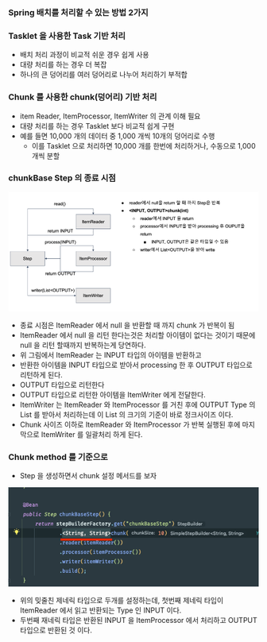 ### Spring 배치를 처리할 수 있는 방법 2가지

### Tasklet 을 사용한 Task 기반 처리
- 배치 처리 과정이 비교적 쉬운 경우 쉽게 사용
- 대량 처리를 하는 경우 더 복잡
- 하나의 큰 덩어리를 여러 덩어리로 나누어 처리하기 부적합

### Chunk 를 사용한 chunk(덩어리) 기반 처리
- item Reader, ItemProcessor, ItemWriter 의 관계 이해 필요
- 대량 처리를 하는 경우 Tasklet 보다 비교적 쉽게 구현
- 예를 들면 10,000 개의 데이터 중 1,000 개씩 10개의 덩어리로 수행
  - 이를 Tasklet 으로 처리하면 10,000 개를 한번에 처리하거나, 수동으로 1,000 개씩 분할

### chunkBase Step 의 종료 시점
![img_1.png](img_1.png)

- 종료 시점은 ItemReader 에서 null 을 반환할 때 까지 chunk 가 반복이 됨
- ItemReader 에서 null 을 리턴 한다는것은 처리할 아이템이 없다는 것이기 때문에 null 을 리턴 할때까지 반복하는게 당연하다.
- 위 그림에서 ItemReader 는 INPUT 타입의 아이템을 반환하고
- 반환한 아이템을 INPUT 타입으로 받아서 processing 한 후 OUTPUT 타입으로 리턴하게 된다.
- OUTPUT 타입으로 리턴한다
- OUTPUT 타입으로 리턴한 아이템을 ItemWriter 에게 전달한다.
- ItemWriter 는 ItemReader 와 ItemProcessor 를 거친 후에 OUTPUT Type 의 List 를 받아서 처리하는데 이 List 의 크기의 기준이 바로 정크사이즈 이다.
- Chunk 사이즈 이하로 ItemReader 와 ItemProcessor 가 반복 실행된 후에 마지막으로 ItemWriter 를 일괄처리 하게 된다.

### Chunk method 를 기준으로 
- Step 을 생성하면서 chunk 설정 메서드를 보자

![img_2.png](img_2.png)
- 위의 밎줄친 제네릭 타입으로 두개를 설정하는데, 첫번째 제네릭 타입이 ItemReader 에서 읽고 반환되는 Type 인 INPUT 이다.
- 두번째 재네릭 타입은 반환된 INPUT 을 ItemProcessor 에서 처리하고 OUTPUT 타입으로 반환된 것 이다.

